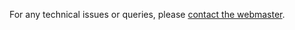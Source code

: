 For any technical issues or queries, please [contact the webmaster](mailto:%email%?subject=%enquiry%).
